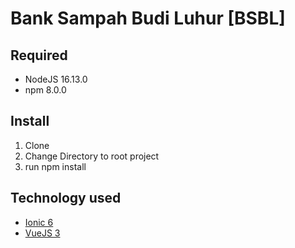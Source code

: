 # Bank Sampah Budi Luhur [BSBL]
## Required
<ul>
    <li> NodeJS 16.13.0 </li>
    <li> npm 8.0.0  </li>
</ul>

## Install
<ol>
    <li> Clone
    <li> Change Directory to root project </li>
    <li> run npm install </li>
</ol>

## Technology used
<ul>
    <li> <a href="https://ionicframework.com/">Ionic 6</a> </li>
    <li> <a href="https://vuejs.org/"> VueJS 3 </a> </li>
</ul>